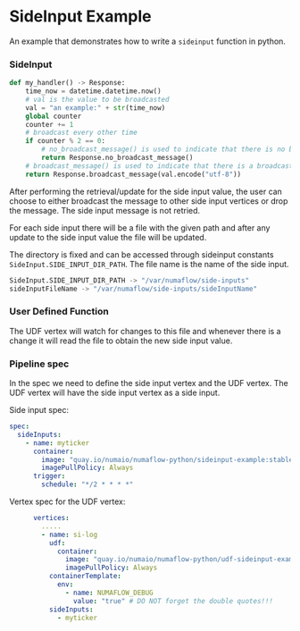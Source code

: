 # SideInput Example

An example that demonstrates how to write a `sideinput` function in python.

### SideInput
```python
def my_handler() -> Response:
    time_now = datetime.datetime.now()
    # val is the value to be broadcasted
    val = "an example:" + str(time_now)
    global counter
    counter += 1
    # broadcast every other time
    if counter % 2 == 0:
        # no_broadcast_message() is used to indicate that there is no broadcast
        return Response.no_broadcast_message()
    # broadcast_message() is used to indicate that there is a broadcast
    return Response.broadcast_message(val.encode("utf-8"))
```
After performing the retrieval/update for the side input value, the user can choose to either broadcast the 
message to other side input vertices or drop the message. The side input message is not retried.

For each side input there will be a file with the given path and after any update to the side input value the file will 
be updated.

The directory is fixed and can be accessed through sideinput constants `SideInput.SIDE_INPUT_DIR_PATH`.
The file name is the name of the side input.
```python
SideInput.SIDE_INPUT_DIR_PATH -> "/var/numaflow/side-inputs"
sideInputFileName -> "/var/numaflow/side-inputs/sideInputName"
```

### User Defined Function

The UDF vertex will watch for changes to this file and whenever there is a change it will read the file to obtain the new side input value.


### Pipeline spec

In the spec we need to define the side input vertex and the UDF vertex. The UDF vertex will have the side input vertex as a side input.

Side input spec:
```yaml
spec:
  sideInputs:
    - name: myticker
      container:
        image: "quay.io/numaio/numaflow-python/sideinput-example:stable"
        imagePullPolicy: Always
      trigger:
        schedule: "*/2 * * * *"

```

Vertex spec for the UDF vertex:
```yaml
      vertices:
        .....
        - name: si-log
          udf:
            container:
              image: "quay.io/numaio/numaflow-python/udf-sideinput-example:stable"
              imagePullPolicy: Always
          containerTemplate:
            env:
              - name: NUMAFLOW_DEBUG
                value: "true" # DO NOT forget the double quotes!!!
          sideInputs:
            - myticker
```